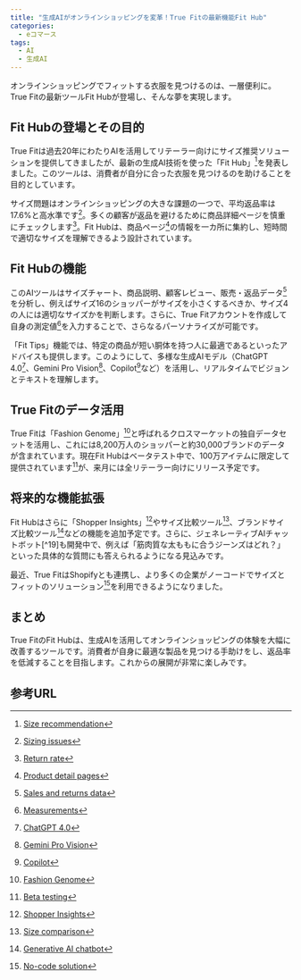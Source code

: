 ```yaml
---
title: "生成AIがオンラインショッピングを変革！True Fitの最新機能Fit Hub"
categories:
  - eコマース
tags:
  - AI
  - 生成AI
---
```

オンラインショッピングでフィットする衣服を見つけるのは、一層便利に。True Fitの最新ツールFit Hubが登場し、そんな夢を実現します。

## Fit Hubの登場とその目的
True Fitは過去20年にわたりAIを活用してリテーラー向けにサイズ推奨ソリューションを提供してきましたが、最新の生成AI技術を使った「Fit Hub」[^1]を発表しました。このツールは、消費者が自分に合った衣服を見つけるのを助けることを目的としています。

サイズ問題はオンラインショッピングの大きな課題の一つで、平均返品率は17.6%と高水準です[^2]。多くの顧客が返品を避けるために商品詳細ページを慎重にチェックします[^3]。Fit Hubは、商品ページ[^4]の情報を一カ所に集約し、短時間で適切なサイズを理解できるよう設計されています。

## Fit Hubの機能
このAIツールはサイズチャート、商品説明、顧客レビュー、販売・返品データ[^5]を分析し、例えばサイズ16のショッパーがサイズを小さくするべきか、サイズ4の人には適切なサイズかを判断します。さらに、True Fitアカウントを作成して自身の測定値[^6]を入力することで、さらなるパーソナライズが可能です。

「Fit Tips」機能では、特定の商品が短い胴体を持つ人に最適であるといったアドバイスも提供します。このようにして、多様な生成AIモデル（ChatGPT 4.0[^8]、Gemini Pro Vision[^9]、Copilot[^10]など）を活用し、リアルタイムでビジョンとテキストを理解します。

## True Fitのデータ活用
True Fitは「Fashion Genome」[^13]と呼ばれるクロスマーケットの独自データセットを活用し、これには8,200万人のショッパーと約30,000ブランドのデータが含まれています。現在Fit Hubはベータテスト中で、100万アイテムに限定して提供されています[^14]が、来月には全リテーラー向けにリリース予定です。

## 将来的な機能拡張
Fit Hubはさらに「Shopper Insights」[^16]やサイズ比較ツール[^17]、ブランドサイズ比較ツール[^18]などの機能を追加予定です。さらに、ジェネレーティブAIチャットボット[^19]も開発中で、例えば「筋肉質な太ももに合うジーンズはどれ？」といった具体的な質問にも答えられるようになる見込みです。

最近、True FitはShopifyとも連携し、より多くの企業がノーコードでサイズとフィットのソリューション[^20]を利用できるようになりました。

## まとめ
True FitのFit Hubは、生成AIを活用してオンラインショッピングの体験を大幅に改善するツールです。消費者が自身に最適な製品を見つける手助けをし、返品率を低減することを目指します。これからの展開が非常に楽しみです。

## 参考URL
[^1]:[Size recommendation](https://www.linguee.jp/%E8%8B%B1%E8%AA%9E-%E6%97%A5%E6%9C%AC%E8%AA%9E/%E7%BF%BB%E8%A8%B3/size+recommendation.html)
[^2]:[Sizing issues](https://time.com/how-to-fix-vanity-sizing/)
[^3]:[Return rate](https://ejje.weblio.jp/content/return+rate)
[^4]:[Product detail pages](https://business.adobe.com/blog/basics/learn-about-product-detail-pages)
[^5]:[Sales and returns data](https://www.returnalyze.com/blog/using-returns-data-to-improve-sales-across-channels)
[^6]:[Measurements](https://eow.alc.co.jp/search?q=measurement)
[^8]:[ChatGPT 4.0](https://openai.com/gpt4/)
[^9]:[Gemini Pro Vision](https://cloud.google.com/blog/ja/products/data-analytics/how-to-use-gemini-pro-vision-in-bigquery)
[^10]:[Copilot](https://www.microsoft.com/ja-jp/copilot)
[^13]:[Fashion Genome](https://www.truefit.com/how-it-works)
[^14]:[Beta testing](https://eow.alc.co.jp/search?q=beta+testing)
[^16]:[Shopper Insights](https://shopperinsight.co.jp/)
[^17]:[Size comparison](https://www.heightcomparison.com/)
[^18]:[Generative AI chatbot](https://cloud.google.com/blog/ja/products/ai-machine-learning/generative-ai-powered-chatbots-and-virtual-agents)
[^20]:[No-code solution](https://www.atled.jp/wfl/article/34521/)
